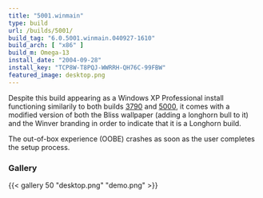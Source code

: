 ```yaml
---
title: "5001.winmain"
type: build
url: /builds/5001/
build_tag: "6.0.5001.winmain.040927-1610"
build_arch: [ "x86" ]
build_m: Omega-13
install_date: "2004-09-28"
install_key: "TCP8W-T8PQJ-WWRRH-QH76C-99FBW"
featured_image: desktop.png
---
```


Despite this build appearing as a Windows XP Professional install functioning similarily to both builds [3790](/builds/3790) and [5000](/builds/5000), it comes with a modified version of both the Bliss wallpaper (adding a longhorn bull to it) and the Winver branding in order to indicate that it is a Longhorn build.

The out-of-box experience (OOBE) crashes as soon as the user completes the setup process.

### Gallery

{{< gallery 50 "desktop.png" "demo.png" >}}